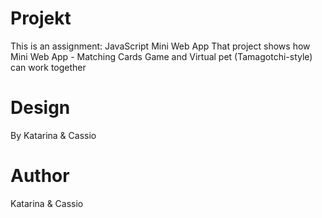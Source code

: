 # Projekt
This is an assignment: JavaScript Mini Web App
That project shows how Mini Web App - Matching Cards Game and Virtual pet (Tamagotchi-style) can work together

# Design
By Katarina & Cassio

# Author
Katarina & Cassio
